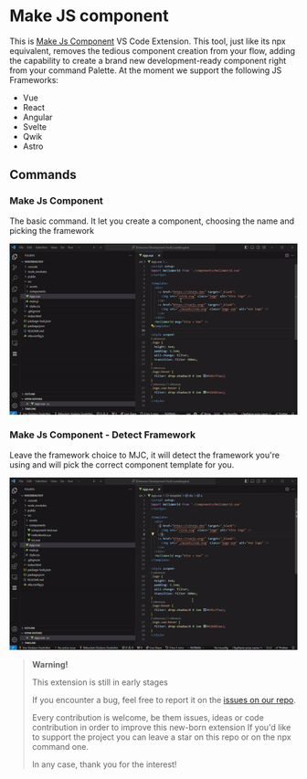 # Make JS component 
This is [Make Js Component](https://github.com/Giuliano1993/make-js-component) VS Code Extension.
This tool, just like its npx equivalent, removes the tedious component creation from your flow, adding the capability to create a brand new development-ready component right from your command Palette.
At the moment we support the following JS Frameworks:
- Vue
- React
- Angular
- Svelte
- Qwik
- Astro

## Commands

### Make Js Component
The basic command. It let you create a component, choosing the name and picking the framework

![generic-command](./reamdevideo/mjc-generic.gif)

### Make Js Component - Detect Framework
Leave the framework choice to MJC, it will detect the framework you're using and will pick the correct component template for you.

![detected-command](./reamdevideo/MJC-detected.gif)



> **Warning!**
> 
> This extension is still in early stages
> 
> If you encounter a bug, feel free to report it on the [issues on our repo](https://github.com/Giuliano1993/make-js-component-vscode/issues).
>
>Every contribution is welcome, be them issues, ideas or code contribution in order to improve this new-born extension 
> If you'd like to support the project you can leave a star on this repo or on the npx command one.
> 
> In any case, thank you for the interest!